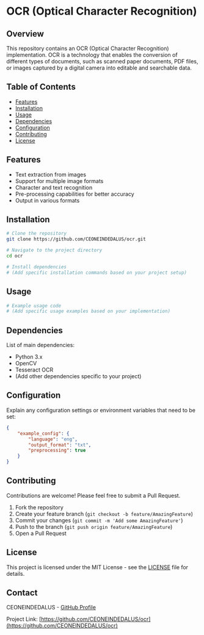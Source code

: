 # OCR (Optical Character Recognition)

## Overview
This repository contains an OCR (Optical Character Recognition) implementation. OCR is a technology that enables the conversion of different types of documents, such as scanned paper documents, PDF files, or images captured by a digital camera into editable and searchable data.

## Table of Contents
- [Features](#features)
- [Installation](#installation)
- [Usage](#usage)
- [Dependencies](#dependencies)
- [Configuration](#configuration)
- [Contributing](#contributing)
- [License](#license)

## Features
- Text extraction from images
- Support for multiple image formats
- Character and text recognition
- Pre-processing capabilities for better accuracy
- Output in various formats

## Installation
```bash
# Clone the repository
git clone https://github.com/CEONEINDEDALUS/ocr.git

# Navigate to the project directory
cd ocr

# Install dependencies
# (Add specific installation commands based on your project setup)
```

## Usage
```python
# Example usage code
# (Add specific usage examples based on your implementation)
```

## Dependencies
List of main dependencies:
- Python 3.x
- OpenCV
- Tesseract OCR
- (Add other dependencies specific to your project)

## Configuration
Explain any configuration settings or environment variables that need to be set:

```json
{
    "example_config": {
        "language": "eng",
        "output_format": "txt",
        "preprocessing": true
    }
}
```

## Contributing
Contributions are welcome! Please feel free to submit a Pull Request.

1. Fork the repository
2. Create your feature branch (`git checkout -b feature/AmazingFeature`)
3. Commit your changes (`git commit -m 'Add some AmazingFeature'`)
4. Push to the branch (`git push origin feature/AmazingFeature`)
5. Open a Pull Request

## License
This project is licensed under the MIT License - see the [LICENSE](LICENSE) file for details.

## Contact
CEONEINDEDALUS - [GitHub Profile](https://github.com/CEONEINDEDALUS)

Project Link: [https://github.com/CEONEINDEDALUS/ocr](https://github.com/CEONEINDEDALUS/ocr)